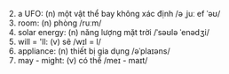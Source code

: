 2. a UFO: (n) một vật thể bay không xác định /ə ˌjuː ef ˈəʊ/
6. room: (n) phòng /ruːm/
8. solar energy: (n) năng lượng mặt trời /ˈsəʊlə ˈenədʒi/
9. will \= 'll: (v) sẽ /wɪl \= l/
10. appliance: (n) thiết bị gia dụng /əˈplaɪəns/
11. may \- might: (v) có thể /meɪ \- maɪt/